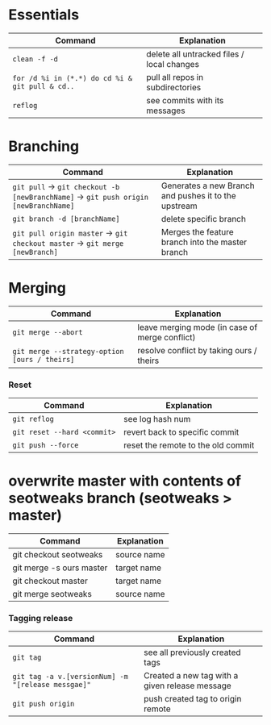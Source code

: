 # Essentials
Command | Explanation
--------| ---------
`clean -f -d` | delete all untracked files / local changes
`for /d %i in (*.*) do cd %i & git pull & cd..` | pull all repos in subdirectories
`reflog` | see commits with its messages

# Branching
Command | Explanation
--------| ---------
`git pull` -> `git checkout -b [newBranchName]` -> `git push origin [newBranchName]` | Generates a new Branch and pushes it to the upstream
`git branch -d [branchName]` | delete specific branch
`git pull origin master` -> `git checkout master` -> `git merge [newBranch]` | Merges the feature branch into the master branch

# Merging 
Command | Explanation
--------| ---------
`git merge --abort` | leave merging mode (in case of merge conflict)
`git merge --strategy-option [ours / theirs]` | resolve conflict by taking ours / theirs

### Reset
Command | Explanation
--------| ---------
`git reflog` | see log hash num
`git reset --hard <commit>` | revert back to specific commit 
`git push --force` | reset the remote to the old commit 

# overwrite master with contents of seotweaks branch (seotweaks > master)
Command | Explanation
--------| ---------
git checkout seotweaks    | source name
git merge -s ours master  | target name
git checkout master       | target name
git merge seotweaks       | source name

### Tagging release
Command | Explanation
--------| ---------
`git tag` | see all previously created tags
`git tag -a v.[versionNum] -m "[release messgae]"` | Created a new tag with a given release message
`git push origin` | push created tag to origin remote

